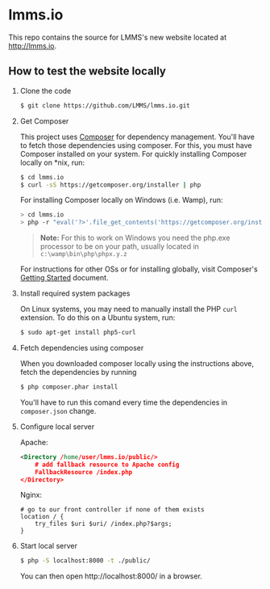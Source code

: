 lmms.io
======

This repo contains the source for LMMS's new website located at http://lmms.io.

## How to test the website locally ##

1. Clone the code

	```bash
	$ git clone https://github.com/LMMS/lmms.io.git
	```

1. Get Composer

	This project uses [Composer](http://getcomposer.org) for dependency management. You'll have to fetch those dependencies using composer. For this, you must have Composer installed on your system. For quickly installing Composer locally on *nix, run:
	
	```bash
	$ cd lmms.io
	$ curl -sS https://getcomposer.org/installer | php
	```
	
	For installing Composer locally on Windows (i.e. Wamp), run:
	```bash
	> cd lmms.io
	> php -r "eval('?>'.file_get_contents('https://getcomposer.org/installer'));"
	```
	
	> **Note:** For this to work on Windows you need the php.exe processor to be on your path, usually located in `c:\wamp\bin\php\phpx.y.z`
	
	For instructions for other OSs or for installing globally, visit Composer's [Getting Started](https://getcomposer.org/doc/00-intro.md) document.

1. Install required system packages

    On Linux systems, you may need to manually install the PHP `curl` extension. To do this on a Ubuntu system, run:
    ```bash
    $ sudo apt-get install php5-curl
    ```
   
1. Fetch dependencies using composer

	When you downloaded composer locally using the instructions above, fetch the dependencies by running
   
	```bash
	$ php composer.phar install
	```
   
	You'll have to run this comand every time the dependencies in `composer.json` change.

1. Configure local server
	
	Apache:
	```xml
	<Directory /home/user/lmms.io/public/>
		# add fallback resource to Apache config
		FallbackResource /index.php
	</Directory>
	```
	
	Nginx:
	```nginx
	# go to our front controller if none of them exists
	location / {
		try_files $uri $uri/ /index.php?$args;
	}
	```
	
1. Start local server

	```bash
	$ php -S localhost:8000 -t ./public/
	```
	
	You can then open http://localhost:8000/ in a browser.
